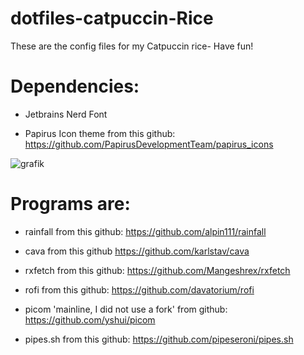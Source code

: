 # dotfiles-catpuccin-Rice
These are the config files for my Catpuccin rice- Have fun!


# Dependencies: 

- Jetbrains Nerd Font

- Papirus Icon theme
  from this github: https://github.com/PapirusDevelopmentTeam/papirus_icons

![grafik](https://user-images.githubusercontent.com/91160845/179303606-d09ae351-1632-42b0-9700-c195e4da97f4.png)

# Programs are:





- rainfall 
  from this github: https://github.com/alpin111/rainfall
  
- cava 
  from this github https://github.com/karlstav/cava
  
- rxfetch 
  from this github: https://github.com/Mangeshrex/rxfetch
  
- rofi
  from this github: https://github.com/davatorium/rofi
  
- picom 'mainline, I did not use a fork'
  from github: https://github.com/yshui/picom
  
- pipes.sh 
  from this github: https://github.com/pipeseroni/pipes.sh
  
  





